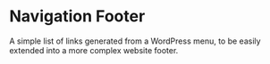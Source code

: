 # Navigation Footer

A simple list of links generated from a WordPress menu, to be easily extended into a more complex website footer.
